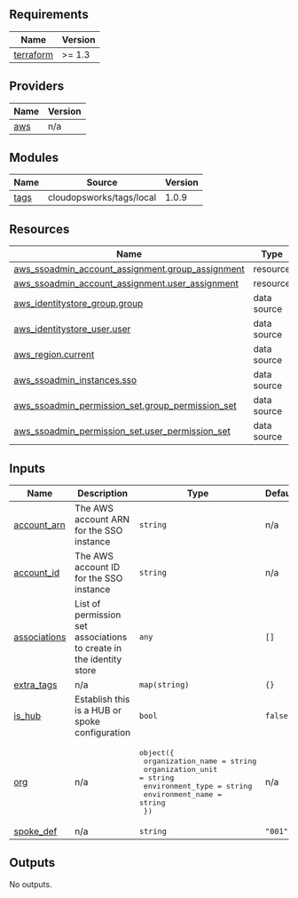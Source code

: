 ## Requirements

| Name | Version |
|------|---------|
| <a name="requirement_terraform"></a> [terraform](#requirement\_terraform) | >= 1.3 |

## Providers

| Name | Version |
|------|---------|
| <a name="provider_aws"></a> [aws](#provider\_aws) | n/a |

## Modules

| Name | Source | Version |
|------|--------|---------|
| <a name="module_tags"></a> [tags](#module\_tags) | cloudopsworks/tags/local | 1.0.9 |

## Resources

| Name | Type |
|------|------|
| [aws_ssoadmin_account_assignment.group_assignment](https://registry.terraform.io/providers/hashicorp/aws/latest/docs/resources/ssoadmin_account_assignment) | resource |
| [aws_ssoadmin_account_assignment.user_assignment](https://registry.terraform.io/providers/hashicorp/aws/latest/docs/resources/ssoadmin_account_assignment) | resource |
| [aws_identitystore_group.group](https://registry.terraform.io/providers/hashicorp/aws/latest/docs/data-sources/identitystore_group) | data source |
| [aws_identitystore_user.user](https://registry.terraform.io/providers/hashicorp/aws/latest/docs/data-sources/identitystore_user) | data source |
| [aws_region.current](https://registry.terraform.io/providers/hashicorp/aws/latest/docs/data-sources/region) | data source |
| [aws_ssoadmin_instances.sso](https://registry.terraform.io/providers/hashicorp/aws/latest/docs/data-sources/ssoadmin_instances) | data source |
| [aws_ssoadmin_permission_set.group_permission_set](https://registry.terraform.io/providers/hashicorp/aws/latest/docs/data-sources/ssoadmin_permission_set) | data source |
| [aws_ssoadmin_permission_set.user_permission_set](https://registry.terraform.io/providers/hashicorp/aws/latest/docs/data-sources/ssoadmin_permission_set) | data source |

## Inputs

| Name | Description | Type | Default | Required |
|------|-------------|------|---------|:--------:|
| <a name="input_account_arn"></a> [account\_arn](#input\_account\_arn) | The AWS account ARN for the SSO instance | `string` | n/a | yes |
| <a name="input_account_id"></a> [account\_id](#input\_account\_id) | The AWS account ID for the SSO instance | `string` | n/a | yes |
| <a name="input_associations"></a> [associations](#input\_associations) | List of permission set associations to create in the identity store | `any` | `[]` | no |
| <a name="input_extra_tags"></a> [extra\_tags](#input\_extra\_tags) | n/a | `map(string)` | `{}` | no |
| <a name="input_is_hub"></a> [is\_hub](#input\_is\_hub) | Establish this is a HUB or spoke configuration | `bool` | `false` | no |
| <a name="input_org"></a> [org](#input\_org) | n/a | <pre>object({<br/>    organization_name = string<br/>    organization_unit = string<br/>    environment_type  = string<br/>    environment_name  = string<br/>  })</pre> | n/a | yes |
| <a name="input_spoke_def"></a> [spoke\_def](#input\_spoke\_def) | n/a | `string` | `"001"` | no |

## Outputs

No outputs.

